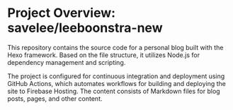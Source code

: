 # Project Overview: savelee/leeboonstra-new

This repository contains the source code for a personal blog built with the Hexo framework. Based on the file structure, it utilizes Node.js for dependency management and scripting.

The project is configured for continuous integration and deployment using GitHub Actions, which automates workflows for building and deploying the site to Firebase Hosting. The content consists of Markdown files for blog posts, pages, and other content.
